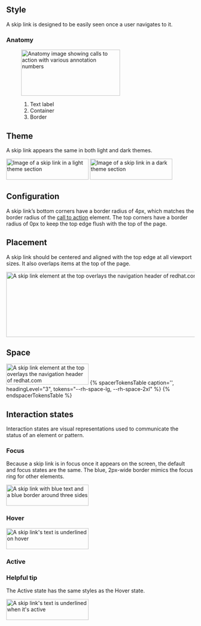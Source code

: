 ## Style

A skip link is designed to be easily seen once a user navigates to it.


###  Anatomy

<figure>
  <uxdot-example width-adjustment="264px">
    <img src="../skip-link-anatomy.svg"
        alt="Anatomy image showing calls to action with various annotation numbers"
        width="264"
        height="123">
  </uxdot-example>
  <figcaption>
    <ol>
      <li>Text label</li>
      <li>Container</li>
      <li>Border</li>
    </ol>
  </figcaption>
</figure>


## Theme

A skip link appears the same in both light and dark themes.

<div class="grid sm-two-columns">
  <uxdot-example width-adjustment="220px">
    <img src="../skip-link.svg"
        alt="Image of a skip link in a light theme section"
        width="220"
        height="56">
  </uxdot-example>

  <uxdot-example width-adjustment="220px" color-palette="darkest">
    <img src="../skip-link.svg"
        alt="Image of a skip link in a dark theme section"
        width="220"
        height="56">
  </uxdot-example>
</div>


## Configuration

A skip link’s bottom corners have a border radius of 4px, which matches the border radius of the <a href="/elements/call-to-action/">call to action</a> element. The top corners have a border radius of 0px to keep the top edge flush with the top of the page.


## Placement

A skip link should be centered and aligned with the top edge at all viewport sizes. It also overlaps items at the top of the page.

<uxdot-example width-adjustment="1000px" variant="full" no-border alignment="left">
  <img src="../skip-link-placement.png"
        alt="A skip link element at the top overlays the navigation header of redhat.com"
        width="1000"
        height="174">
</uxdot-example>


## Space

<uxdot-example width-adjustment="220px">
  <img src="../skip-link-spacing.svg"
        alt="A skip link element at the top overlays the navigation header of redhat.com"
        width="220"
        height="56">
</uxdot-example>


<rh-table>
{% spacerTokensTable 
    caption='',
    headingLevel="3",
    tokens="--rh-space-lg, --rh-space-2xl" %}
{% endspacerTokensTable %}
</rh-table>


## Interaction states

Interaction states are visual representations used to communicate the status of an element or pattern.

### Focus

Because a skip link is in focus once it appears on the screen, the default and focus states are the same. The blue, 2px-wide border mimics the focus ring for other elements.

<uxdot-example width-adjustment="220px">
  <img src="../skip-link-focus.svg"
        alt="A skip link with blue text and a blue border around three sides"
        width="220"
        height="56">
</uxdot-example>


### Hover

<uxdot-example width-adjustment="220px">
  <img src="../skip-link-hover-and-active.svg"
        alt="A skip link's text is underlined on hover"
        width="220"
        height="56">
</uxdot-example>


### Active

<rh-alert state="info">
  <h3 slot="header">Helpful tip</h3>
  <p>The Active state has the same styles as the Hover state.</p>
</rh-alert>

<uxdot-example width-adjustment="220px">
  <img src="../skip-link-hover-and-active.svg"
        alt="A skip link's text is underlined when it's active"
        width="220"
        height="56">
</uxdot-example
